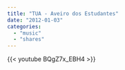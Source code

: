 ```yaml
---
title: "TUA - Aveiro dos Estudantes"
date: "2012-01-03"
categories:
  - "music"
  - "shares"
---
```


{{< youtube BQgZ7x_EBH4 >}}
